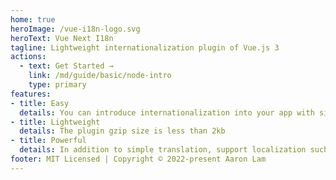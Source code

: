 ```yaml
---
home: true
heroImage: /vue-i18n-logo.svg
heroText: Vue Next I18n
tagline: Lightweight internationalization plugin of Vue.js 3
actions:
  - text: Get Started →
    link: /md/guide/basic/node-intro
    type: primary
features:
- title: Easy
  details: You can introduce internationalization into your app with simple API
- title: Lightweight
  details: The plugin gzip size is less than 2kb
- title: Powerful
  details: In addition to simple translation, support localization such as function,$n replacement... etc
footer: MIT Licensed | Copyright © 2022-present Aaron Lam
---
```

